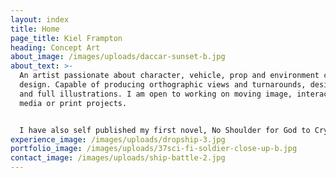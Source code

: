```yaml
---
layout: index
title: Home
page_title: Kiel Frampton
heading: Concept Art
about_image: /images/uploads/daccar-sunset-b.jpg
about_text: >-
  An artist passionate about character, vehicle, prop and environment concept
  design. Capable of producing orthographic views and turnarounds, design pages
  and full illustrations. I am open to working on moving image, interactive
  media or print projects.


  I﻿ have also self published my first novel, No Shoulder for God to Cry On, which can be found on Amazon.
experience_image: /images/uploads/dropship-3.jpg
portfolio_image: /images/uploads/37sci-fi-soldier-close-up-b.jpg
contact_image: /images/uploads/ship-battle-2.jpg
---
```

